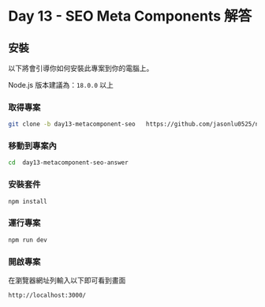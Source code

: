 # Day 13 - SEO Meta Components 解答

## 安裝

以下將會引導你如何安裝此專案到你的電腦上。

Node.js 版本建議為：`18.0.0` 以上

### 取得專案

```bash
git clone -b day13-metacomponent-seo   https://github.com/jasonlu0525/nuxt3-live-answer.git day13-metacomponent-seo-answer
```

### 移動到專案內

```bash
cd  day13-metacomponent-seo-answer
```

### 安裝套件

```bash
npm install
```

### 運行專案

```bash
npm run dev
```

### 開啟專案

在瀏覽器網址列輸入以下即可看到畫面

```bash
http://localhost:3000/
```
